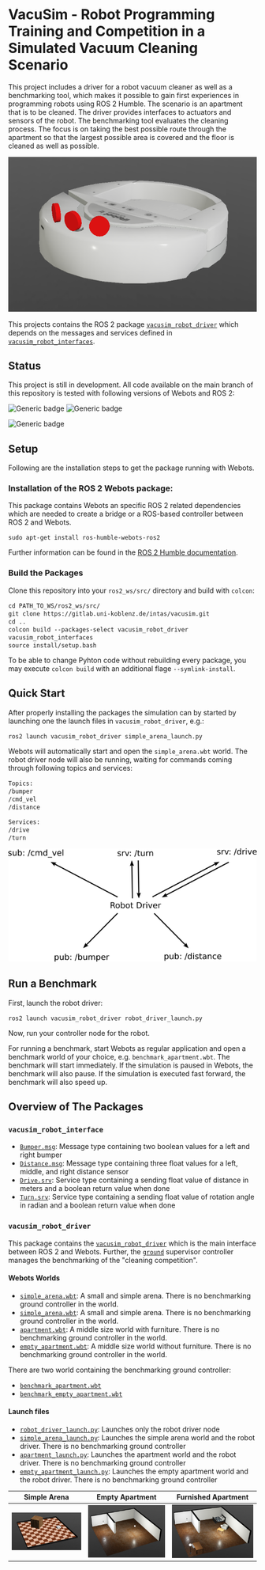 # VacuSim - Robot Programming Training and Competition in a Simulated Vacuum Cleaning Scenario

This project includes a driver for a robot vacuum cleaner as well as a benchmarking tool, which makes it possible to gain first experiences in programming robots using ROS 2 Humble.
The scenario is an apartment that is to be cleaned.
The driver provides interfaces to actuators and sensors of the robot.
The benchmarking tool evaluates the cleaning process.
The focus is on taking the best possible route through the apartment so that the largest possible area is covered and the floor is cleaned as well as possible.

![robot](./.images/robot.png)


This projects contains the ROS 2 package [`vacusim_robot_driver`](./vacusim_robot_driver/) which depends on the messages and services defined in [`vacusim_robot_interfaces`](./vacusim_robot_interfaces/).

## Status
This project is still in development. All code available on the main branch of this repository is tested with following versions of Webots and ROS 2:

![Generic badge](https://img.shields.io/badge/Webots-2023a-green.svg)
![Generic badge](https://img.shields.io/badge/Webots-2023b-yellow.svg)

![Generic badge](https://img.shields.io/badge/ROS_2-Humble-green.svg)

## Setup
Following are the installation steps to get the package running with Webots.

### Installation of the ROS 2 Webots package:
This package contains Webots an specific ROS 2 related dependencies which are needed to create a bridge or a ROS-based controller between ROS 2 and Webots.
```
sudo apt-get install ros-humble-webots-ros2
```
Further information can be found in the [ROS 2 Humble documentation](https://docs.ros.org/en/humble/Tutorials/Advanced/Simulators/Webots/Installation-Ubuntu.html).

### Build the Packages
Clone this repository into your `ros2_ws/src/` directory and build with `colcon`:
```
cd PATH_TO_WS/ros2_ws/src/
git clone https://gitlab.uni-koblenz.de/intas/vacusim.git
cd ..
colcon build --packages-select vacusim_robot_driver vacusim_robot_interfaces
source install/setup.bash
```
To be able to change Pyhton code without rebuilding every package, you may execute `colcon build` with an additional flage `--symlink-install`.

## Quick Start
After properly installing the packages the simulation can by started by launching one the launch files in `vacusim_robot_driver`, e.g.:
```
ros2 launch vacusim_robot_driver simple_arena_launch.py
``` 
Webots will automatically start and open the `simple_arena.wbt` world. The robot driver node will also be running, waiting for commands coming through following topics and services:

```
Topics:
/bumper
/cmd_vel
/distance
```
```
Services:
/drive
/turn
```

![topics and services](./.images/relations.png)

## Run a Benchmark
First, launch the robot driver:
```
ros2 launch vacusim_robot_driver robot_driver_launch.py 
```
Now, run your controller node for the robot.

For running a benchmark, start Webots as regular application and open a benchmark world of your choice, e.g. `benchmark_apartment.wbt`.
The benchmark will start immediately.
If the simulation is paused in Webots, the benchmark will also pause.
If the simulation is executed fast forward, the benchmark will also speed up. 

## Overview of The Packages

### `vacusim_robot_interface`
- [`Bumper.msg`](./vacusim_robot_interfaces/msg/Bumper.msg): Message type containing two boolean values for a left and right bumper
- [`Distance.msg`](./vacusim_robot_interfaces/msg/Disntace.msg): Message type containing three float values for a left, middle, and right distance sensor
- [`Drive.srv`](./vacusim_robot_interfaces/srv/Drive.srv): Service type containing a sending float value of distance in meters and a boolean return value when done
- [`Turn.srv`](./vacusim_robot_interfaces/srv/Turn.srv): Service type containing a sending float value of rotation angle in radian and a boolean return value when done

### `vacusim_robot_driver`
This package contains the [`vacusim_robot_driver`](./vacusim_robot_driver/vacusim_robot_driver/vacusim_robot_driver.py) which is the main interface between ROS 2 and Webots. Further, the [`ground`](./vacusim_robot_driver/controllers/ground/) supervisor controller manages the benchmarking of the "cleaning competition".

#### Webots Worlds
- [`simple_arena.wbt`](./vacusim_robot_driver/worlds/simple_arena.wbt): A small and simple arena. There is no benchmarking ground controller in the world.
- [`simple_arena.wbt`](./vacusim_robot_driver/worlds/simple_arena.wbt): A small and simple arena. There is no benchmarking ground controller in the world.
- [`apartment.wbt`](./vacusim_robot_driver/worlds/apartment.wbt): A middle size world with furniture. There is no benchmarking ground controller in the world.
- [`empty_apartment.wbt`](./vacusim_robot_driver/worlds/empty_apartment.wbt): A middle size world without furniture. There is no benchmarking ground controller in the world.

There are two world containing the benchmarking ground controller:
- [`benchmark_apartment.wbt`](./vacusim_robot_driver/worlds/benchmark_apartment.wbt)
- [`benchmark_empty_apartment.wbt`](./vacusim_robot_driver/worlds/empty_apartment.wbt)

#### Launch files
- [`robot_driver_launch.py`](./vacusim_robot_driver/launch/robot_driver_launch.py): Launches only the robot driver node
- [`simple_arena_launch.py`](./vacusim_robot_driver/launch/simple_arena_launch.py): Launches the simple arena world and the robot driver. There is no benchmarking ground controller
- [`apartment_launch.py`](./vacusim_robot_driver/launch/apartment_launch.py): Launches the apartment world and the robot driver. There is no benchmarking ground controller
- [`empty_apartment_launch.py`](./vacusim_robot_driver/launch/apartment_launch.py): Launches the empty apartment world and the robot driver. There is no benchmarking ground controller

Simple Arena             |  Empty Apartment         |  Furnished Apartment 
:-------------------------:|:-------------------------:|:-------------------------:
![Simple Arena](./.images/simple-arena.png)  |  ![Empty Apartment](./.images/apartment-empty.png) | ![Furnished Apartment](./.images/apartment-furniture.png)